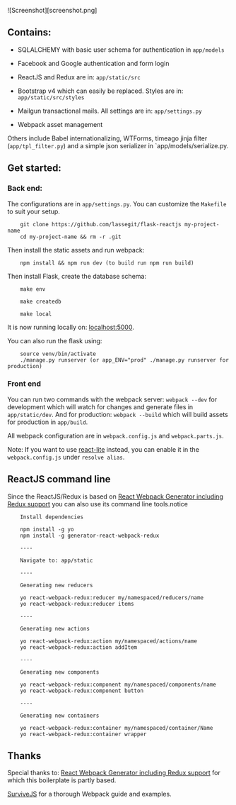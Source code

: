 ![Screenshot][screenshot.png]

## Contains:

- SQLALCHEMY with basic user schema for authentication in `app/models`

- Facebook and Google authentication and form login

- ReactJS and Redux are in: `app/static/src`

- Bootstrap v4 which can easily be replaced. Styles are in: `app/static/src/styles`

- Mailgun transactional mails. All settings are in: `app/settings.py`

- Webpack asset management

Others include Babel internationalizing, WTForms, timeago jinja filter (`app/tpl_filter.py`) and a simple json serializer in `app/models/serialize.py.

## Get started:

### Back end:
The configurations are in `app/settings.py`. You can customize the `Makefile` to suit your setup.

```
    git clone https://github.com/lassegit/flask-reactjs my-project-name
    cd my-project-name && rm -r .git

```

Then install the static assets and run webpack:
```
    npm install && npm run dev (to build run npm run build)
```

Then install Flask, create the database schema:

```
    make env

    make createdb

    make local
```

It is now running locally on: [localhost:5000](http://localhost:5000).

You can also run the flask using:

```
    source venv/bin/activate
    ./manage.py runserver (or app_ENV="prod" ./manage.py runserver for production)
```

### Front end

You can run two commands with the webpack server: `webpack --dev` for development which will watch for changes and generate files in `app/static/dev`. And for production: `webpack --build` which will build assets for production in `app/build`.

All webpack configuration are in `webpack.config.js` and `webpack.parts.js`.

Note: If you want to use [react-lite](https://github.com/Lucifier129/react-lite) instead, you can enable it in the `webpack.config.js` under `resolve alias`.

## ReactJS command line
Since the ReactJS/Redux is based on [React Webpack Generator including Redux support](https://github.com/stylesuxx/generator-react-webpack-redux) you can also use its command line tools.notice


```
    Install dependencies

    npm install -g yo
    npm install -g generator-react-webpack-redux

    ----

    Navigate to: app/static

    ----

    Generating new reducers

    yo react-webpack-redux:reducer my/namespaced/reducers/name
    yo react-webpack-redux:reducer items

    ----

    Generating new actions

    yo react-webpack-redux:action my/namespaced/actions/name
    yo react-webpack-redux:action addItem
    
    ----

    Generating new components

    yo react-webpack-redux:component my/namespaced/components/name
    yo react-webpack-redux:component button
    
    ----

    Generating new containers

    yo react-webpack-redux:container my/namespaced/container/Name
    yo react-webpack-redux:container wrapper
```


## Thanks

Special thanks to: [React Webpack Generator including Redux support](https://github.com/stylesuxx/generator-react-webpack-redux) for which this boilerplate is partly based.

[SurviveJS](http://survivejs.com/webpack/introduction/) for a thorough Webpack guide and examples.

